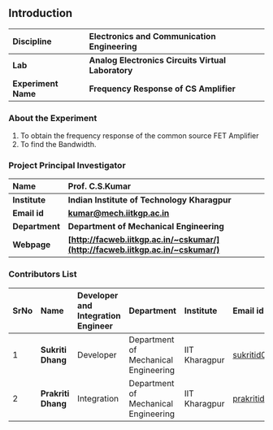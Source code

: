 ## Introduction


<b>Discipline | <b>Electronics and Communication Engineering
:--|:--|
<b> Lab | <b>  Analog Electronics Circuits Virtual Laboratory
<b> Experiment Name|     <b> Frequency Response of CS Amplifier

### About the Experiment 

1. To obtain the frequency response of the common source FET Amplifier
2. To find the Bandwidth.

### Project Principal Investigator
<b>Name | <b> **Prof. C.S.Kumar**
:--|:--|
<b> Institute | <b>  **Indian Institute of Technology Kharagpur**
<b> Email id|     <b>  **kumar@mech.iitkgp.ac.in**
<b> Department |  **Department of Mechanical Engineering**
<b>Webpage| <b> [http://facweb.iitkgp.ac.in/~cskumar/](http://facweb.iitkgp.ac.in/~cskumar/)


### Contributors List

SrNo | Name | Developer and Integration Engineer | Department| Institute | Email id
:--|:--|:--|:--|:--|:--|
1 | **Sukriti Dhang** | Developer | Department of Mechanical Engineering | IIT Kharagpur | sukritid05@gmail.com |
2 | **Prakriti Dhang** | Integration | Department of Mechanical Engineering | IIT Kharagpur | prakritidhang05@gmail.com |

